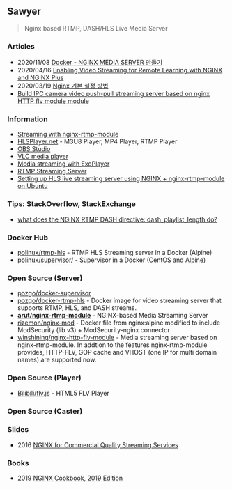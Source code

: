 ## Sawyer
> Nginx based RTMP, DASH/HLS Live Media Server

### Articles
- 2020/11/08 [Docker - NGINX MEDIA SERVER 만들기](https://woonizzooni.tistory.com/entry/Docker-NGINX-MEDIA-SERVER-%EB%A7%8C%EB%93%A4%EA%B8%B0)
- 2020/04/16 [Enabling Video Streaming for Remote Learning with NGINX and NGINX Plus](https://www.nginx.com/blog/video-streaming-for-remote-learning-with-nginx/)
- 2020/03/19 [Nginx 기본 설정 방법](https://architectophile.tistory.com/12)
- [Build IPC camera video push-pull streaming server based on nginx HTTP flv module module](https://www.fatalerrors.org/a/0tp11j8.html)


### Information
- [Streaming with nginx-rtmp-module](http://nginx-rtmp.blogspot.com/)
- [HLSPlayer.net](https://www.hlsplayer.net/) - M3U8 Player, MP4 Player, RTMP Player 
- [OBS Studio](https://obsproject.com/)
- [VLC media player](https://www.videolan.org/vlc/index.html)
- [Media streaming with ExoPlayer](https://developer.android.com/codelabs/exoplayer-intro#0)
- [RTMP Streaming Server](https://www.scaleway.com/en/docs/setup-rtmp-streaming-server/)
- [Setting up HLS live streaming server using NGINX + nginx-rtmp-module on Ubuntu](https://docs.peer5.com/guides/setting-up-hls-live-streaming-server-using-nginx/)


### Tips: StackOverflow, StackExchange
- [what does the NGiNX RTMP DASH directive: dash_playlist_length do?](https://stackoverflow.com/questions/53984279/what-does-the-nginx-rtmp-dash-directive-dash-playlist-length-do)


### Docker Hub
- [polinux/rtmp-hls](https://hub.docker.com/r/polinux/rtmp-hls/) - RTMP HLS Streaming server in a Docker (Alpine)
- [polinux/supervisor/](https://hub.docker.com/r/polinux/supervisor/) - Supervisor in a Docker (CentOS and Alpine) 
    

### Open Source (Server)
- [pozgo/docker-supervisor](https://github.com/pozgo/docker-supervisor)
- [pozgo/docker-rtmp-hls](https://github.com/pozgo/docker-rtmp-hls) - Docker image for video streaming server that supports RTMP, HLS, and DASH streams.
- [**arut/nginx-rtmp-module**](https://github.com/arut/nginx-rtmp-module) - NGINX-based Media Streaming Server
- [rizemon/nginx-mod](https://github.com/rizemon/nginx-mod) - Docker file from nginx:alpine modified to include ModSecurity (lib v3) + ModSecurity-nginx connector
- [winshining/nginx-http-flv-module](https://github.com/winshining/nginx-http-flv-module) - Media streaming server based on nginx-rtmp-module. In addtion to the features nginx-rtmp-module provides, HTTP-FLV, GOP cache and VHOST (one IP for multi domain names) are supported now.


### Open Source (Player)
- [Bilibili/flv.js](https://github.com/Bilibili/flv.js) - HTML5 FLV Player


### Open Source (Caster)


### Slides
- 2016 [NGINX for Commercial Quality Streaming Services](https://www.nginx.com/wp-content/uploads/2018/12/NGINX-Conf-2018-slides_Choi-streaming.pdf)

### Books
- 2019 [NGINX Cookbook, 2019 Edition](https://www.nginx.com/resources/library/nginx-cookbook-2019-edition/)
